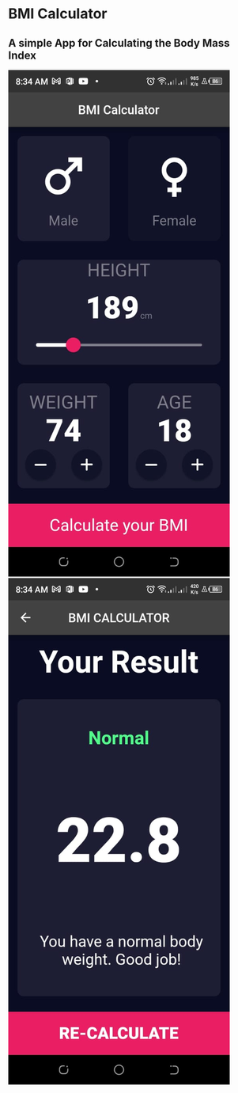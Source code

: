 # BMI Calculator

## A simple App for Calculating the Body Mass Index

![InputScreen](/mainScreen.jpeg)
![ResultScreen](/resultScreen.jpeg)
